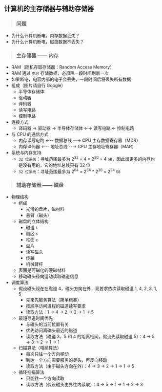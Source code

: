 ## 计算机的主存储器与辅助存储器

>### 问题
* 为什么计算机断电，内存数据丢失？
* 为什么计算机断电，磁盘数据不丢失？

>### 主存储器 —— 内存
* RAM（随机存取存储器：Random Access Memory）
* RAM 通过 `电容` 存储数据，必须隔一段时间刷新一次
* 如果断电，电容内部的电子会丢失，一段时间后将丢失所有数据
* 组成（图片请自行 Google）
    * 半导体存储体
    * 驱动器
    * 译码器
    * 读写电路
    * 控制电路
* 连接方式
    * 译码器 → 驱动器 → 半导体存储体 ←→ 读写电路 ← 控制电路
* 与 CPU 的通信方式
    * 内存读写电路 ←-- 数据总线 --→ CPU 主存数据寄存器（MDR）
    * 内存译码器 ←-- 地址总线 --→ CPU 主存地址寄存器（MAR）
* 系统与内存支持
    * `32 位系统`：寻址范围最多为 2<sup>32</sup> = 4 * 2<sup>30</sup> = 4 `GB`，因此加更多的内存也是没有用的，它的地址总线只有 32 位
    * `32 位系统`：寻址范围最多为 2<sup>64</sup> = 2<sup>34</sup> * 2<sup>30</sup> = 2<sup>34</sup> `GB`

>### 辅助存储器 —— 磁盘
* 物理结构
    * 组成
        * 光滑的盘片，磁材料
        * 悬臂（磁头）
    * 磁盘的立体结构
        * 磁道 `t`
        * 扇区 `s`
        * 柱面 `c`
        * 盘片
        * 读写磁头
        * 传轴
        * 机械臂杆
    * 表面是可磁化的硬磁材料
    * 移动磁头径向运动读取磁道信息
* 调度算法
    * 假设磁头现在在磁道 4，磁头方向在外，现要求依次读取磁道 1, 4, 2, 3, 1, 5
        * 先来先服务算法（简单粗暴）
        * 按顺序访问进程的磁道读写要求
        * 读取方法：1 → 4 → 2 → 3 → 1 → 5
    * 最短寻道时间优先
        * 与磁头的当前位置有关
        * 优先访问离磁头最近的磁道
        * 读取方法（磁道 3，5 和 4 的距离相同，假设先读取磁道 5）：4 → 5 → 3 → 2 → 1 → 1
    * 扫描算法（电梯算法）
        * 每次只往一个方向移动
        * 到达一个方向需要服务的尽头，再反向移动
        * 读取方法（由于磁头方向在外）：4 → 3 → 2 → 1 → 1 → 5
    * 循环扫描算法
        * 只能往一个方向读取
        * 读取方法（假设磁头由外往内读取）：4 → 5 → 1 → 1 → 2 → 3
